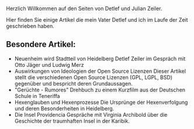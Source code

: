 Herzlich Willkommen auf den Seiten von Detlef und Julian Zeiler.

Hier finden Sie einige Artikel die mein Vater Detlef und ich im Laufe der Zeit geschrieben haben.

## Besondere Artikel:

- Neuenheim wird Stadtteil von Heidelberg
Detlef Zeiler im Gespräch mit Otto Jäger und Ludwig Merz
- Auswirkungen von Ideologien der Open Source Lizenzen
Dieser Artikel stellt die verschiedenen Open Source Lizenzen (GPL, LGPL, BSD) gegenüber und bespricht deren Grundaussagen.
- "Gerüchte - Rumores"
Drehbuch zu einem Kurzfilm aus der Deutschen Schule in Teneriffa
- Hexenglauben und Hexenprozesse
Die Ursprünge der Hexenverfolgung und deren Besonderheiten in Heidelberg.
- Die Insel Providencia
Gespräche mit Virginia Archibold über die Geschichte der traumhaften Insel in der Karibik.
